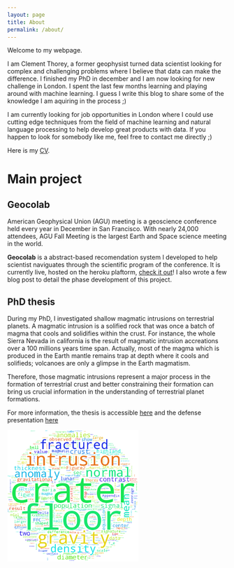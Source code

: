 ```yaml
---
layout: page
title: About
permalink: /about/
---
```


Welcome to my webpage. 

I am Clement Thorey, a former geophysist turned data scientist looking
for complex  and challenging  problems where I  believe that  data can
make  the difference.   I finished  my PhD  in december  and I  am now
looking for  new challenge  in London.   I spent  the last  few months
learning and  playing around with  machine learning.  I guess  I write
this blog to share some of the  knowledge I am aquiring in the process
;)

I am currently  looking for job opportunities in London  where I could
use cutting  edge techniques  from the field  of machine  learning and
natural  language  processing  to  help develop  great  products  with
data. If you happen to look for somebody like me, feel free to contact
me directly ;) 

Here is my [CV](http://attachments.angel.co/624479-b87b39820dc3db3816e38ed1e986d2e0.pdf?1473158973).


# Main project 

## Geocolab 

American Geophysical  Union (AGU)  meeting is a  geoscience conference
held  every year  in December  in  San Francisco.  With nearly  24,000
attendees, AGU  Fall Meeting  is the largest  Earth and  Space science
meeting in  the world.

**Geocolab** is  a abstract-based recomendation system  I developed to
help  scientist  naviguates  through  the scientific  program  of  the
conference. It is currently live,  hosted on the heroku plaftorm, [check
it out](https://geocolab.herokuapp.com/)! I also wrote a few blog post
to detail the phase development of this project.

## PhD thesis

During  my   PhD,  I  investigated  shallow   magmatic  intrusions  on
terrestrial planets.  A magmatic intrusion is a solified rock that was
once a batch of magma that cools and solidifies within the crust.  For
instance,  the whole  Sierra Nevada  in  california is  the result  of
magmatic intrusion  accreations over a  100 millions years  time span.
Actually, most  of the  magma which  is produced  in the  Earth mantle
remains trap at depth where it cools and solifieds; volcanoes are only
a glimpse in the Earth magmatism.

Therefore, those magmatic intrusions represent  a major process in the
formation of terrestrial crust and better constraining their formation
can bring us crucial information in the understanding of terrestrial
planet formations.

For more information, the thesis is accessible
[here](https://tel.archives-ouvertes.fr/tel-01278432) and  the defense
presentation [here](http://www.slideshare.net/ClmentThorey/defense-upload)

<img src="/images/alice.png" alt="Drawing" align="center" width="300px">




